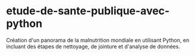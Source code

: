 # etude-de-sante-publique-avec-python
Création d'un panorama de la malnutrition mondiale en utilisant Python, en incluant des étapes de nettoyage, de jointure et d'analyse de données.
